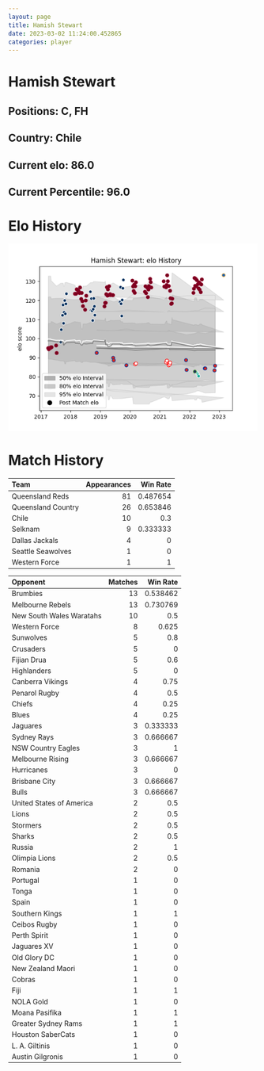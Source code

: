 ```yaml
---  
layout: page  
title: Hamish Stewart  
date: 2023-03-02 11:24:00.452865  
categories: player  
---
```

# Hamish Stewart

## Positions: C, FH

## Country: Chile

## Current elo: 86.0

## Current Percentile: 96.0

# Elo History


![elo history](history_HamishStewart.png)
# Match History


| Team               |   Appearances |   Win Rate |
|:-------------------|--------------:|-----------:|
| Queensland Reds    |            81 |   0.487654 |
| Queensland Country |            26 |   0.653846 |
| Chile              |            10 |   0.3      |
| Selknam            |             9 |   0.333333 |
| Dallas Jackals     |             4 |   0        |
| Seattle Seawolves  |             1 |   0        |
| Western Force      |             1 |   1        |

| Opponent                 |   Matches |   Win Rate |
|:-------------------------|----------:|-----------:|
| Brumbies                 |        13 |   0.538462 |
| Melbourne Rebels         |        13 |   0.730769 |
| New South Wales Waratahs |        10 |   0.5      |
| Western Force            |         8 |   0.625    |
| Sunwolves                |         5 |   0.8      |
| Crusaders                |         5 |   0        |
| Fijian Drua              |         5 |   0.6      |
| Highlanders              |         5 |   0        |
| Canberra Vikings         |         4 |   0.75     |
| Penarol Rugby            |         4 |   0.5      |
| Chiefs                   |         4 |   0.25     |
| Blues                    |         4 |   0.25     |
| Jaguares                 |         3 |   0.333333 |
| Sydney Rays              |         3 |   0.666667 |
| NSW Country Eagles       |         3 |   1        |
| Melbourne Rising         |         3 |   0.666667 |
| Hurricanes               |         3 |   0        |
| Brisbane City            |         3 |   0.666667 |
| Bulls                    |         3 |   0.666667 |
| United States of America |         2 |   0.5      |
| Lions                    |         2 |   0.5      |
| Stormers                 |         2 |   0.5      |
| Sharks                   |         2 |   0.5      |
| Russia                   |         2 |   1        |
| Olimpia Lions            |         2 |   0.5      |
| Romania                  |         2 |   0        |
| Portugal                 |         1 |   0        |
| Tonga                    |         1 |   0        |
| Spain                    |         1 |   0        |
| Southern Kings           |         1 |   1        |
| Ceibos Rugby             |         1 |   0        |
| Perth Spirit             |         1 |   0        |
| Jaguares XV              |         1 |   0        |
| Old Glory DC             |         1 |   0        |
| New Zealand Maori        |         1 |   0        |
| Cobras                   |         1 |   0        |
| Fiji                     |         1 |   1        |
| NOLA Gold                |         1 |   0        |
| Moana Pasifika           |         1 |   1        |
| Greater Sydney Rams      |         1 |   1        |
| Houston SaberCats        |         1 |   0        |
| L. A. Giltinis           |         1 |   0        |
| Austin Gilgronis         |         1 |   0        |